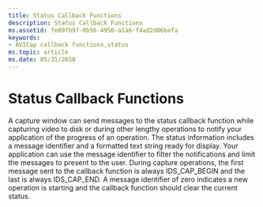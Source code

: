 ```yaml
---
title: Status Callback Functions
description: Status Callback Functions
ms.assetid: fe89fb97-0b56-4956-a1a6-f4ad2d06befa
keywords:
- AVICap callback functions,status
ms.topic: article
ms.date: 05/31/2018
---
```


# Status Callback Functions

A capture window can send messages to the status callback function while capturing video to disk or during other lengthy operations to notify your application of the progress of an operation. The status information includes a message identifier and a formatted text string ready for display. Your application can use the message identifier to filter the notifications and limit the messages to present to the user. During capture operations, the first message sent to the callback function is always IDS\_CAP\_BEGIN and the last is always IDS\_CAP\_END. A message identifier of zero indicates a new operation is starting and the callback function should clear the current status.

 

 




